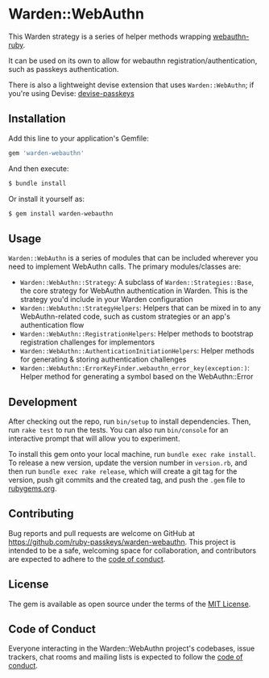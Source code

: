# Warden::WebAuthn

This Warden strategy is a series of helper methods wrapping [webauthn-ruby](https://github.com/cedarcode/webauthn-ruby).

It can be used on its own to allow for webauthn registration/authentication, such as passkeys authentication.

There is also a lightweight devise extension that uses `Warden::WebAuthn`; if you're using Devise: [devise-passkeys](https://github.com/ruby-passkeys/devise-passkeys)

## Installation

Add this line to your application's Gemfile:

```ruby
gem 'warden-webauthn'
```

And then execute:

```sh
$ bundle install
```

Or install it yourself as:

```sh
$ gem install warden-webauthn
```


## Usage

`Warden::WebAuthn` is a series of modules that can be included wherever you need to implement WebAuthn calls. The primary modules/classes are:

* `Warden::WebAuthn::Strategy`: A subclass of `Warden::Strategies::Base`, the core strategy for WebAuthn authentication in Warden. This is the strategy you'd include in your Warden configuration
* `Warden::WebAuthn::StrategyHelpers`: Helpers that can be mixed in to any WebAuthn-related code, such as custom strategies or an app's authentication flow
* `Warden::WebAuthn::RegistrationHelpers`: Helper methods to bootstrap registration challenges for implementors
* `Warden::WebAuthn::AuthenticationInitiationHelpers`: Helper methods for generating & storing authentication challenges
* `Warden::WebAuthn::ErrorKeyFinder.webauthn_error_key(exception:)`: Helper method for generating a symbol based on the WebAuthn::Error

## Development

After checking out the repo, run `bin/setup` to install dependencies. Then, run `rake test` to run the tests. You can also run `bin/console` for an interactive prompt that will allow you to experiment.

To install this gem onto your local machine, run `bundle exec rake install`. To release a new version, update the version number in `version.rb`, and then run `bundle exec rake release`, which will create a git tag for the version, push git commits and the created tag, and push the `.gem` file to [rubygems.org](https://rubygems.org).

## Contributing

Bug reports and pull requests are welcome on GitHub at https://github.com/ruby-passkeys/warden-webauthn. This project is intended to be a safe, welcoming space for collaboration, and contributors are expected to adhere to the [code of conduct](https://github.com/ruby-passkeys/warden-webauthn/blob/main/CODE_OF_CONDUCT.md).

## License

The gem is available as open source under the terms of the [MIT License](https://opensource.org/licenses/MIT).

## Code of Conduct

Everyone interacting in the Warden::WebAuthn project's codebases, issue trackers, chat rooms and mailing lists is expected to follow the [code of conduct](https://github.com/ruby-passkeys/warden-webauthn/blob/main/CODE_OF_CONDUCT.md).
